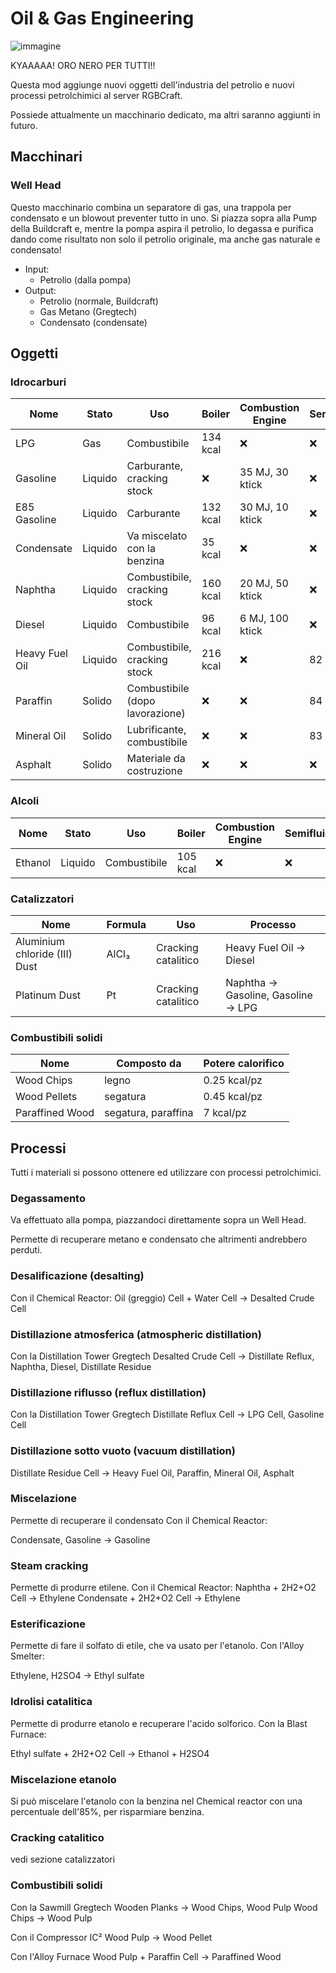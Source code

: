 # Oil & Gas Engineering

![immagine](https://user-images.githubusercontent.com/12469744/151770759-5ab9f533-3353-4f5d-9ee4-91ad1670421a.png)

KYAAAAA! ORO NERO PER TUTTI!!

Questa mod aggiunge nuovi oggetti dell'industria del petrolio e nuovi processi petrolchimici al server RGBCraft.

Possiede attualmente un macchinario dedicato, ma altri saranno aggiunti in futuro.

## Macchinari
### Well Head

Questo macchinario combina un separatore di gas, una trappola per condensato e un blowout preventer tutto in uno. 
Si piazza sopra alla Pump della Buildcraft e, mentre la pompa aspira il petrolio, lo degassa e purifica dando come risultato non solo il petrolio originale, ma anche gas naturale e condensato!

* Input:
   * Petrolio (dalla pompa)
* Output:
   * Petrolio (normale, Buildcraft)
   * Gas Metano (Gregtech)
   * Condensato (condensate)

## Oggetti

### Idrocarburi
|Nome|Stato|Uso|Boiler|Combustion Engine|Semifluid|Gas Turbine|
|---|---|---|---|---|---|---|
|LPG|Gas|Combustibile|134 kcal|:x:|:x:|52 kWh|
|Gasoline|Liquido|Carburante, cracking stock|:x:|35 MJ, 30 ktick|:x:|68 kWh|
|E85 Gasoline|Liquido|Carburante|132 kcal|30 MJ, 10 ktick|:x:|59 kWh|
|Condensate|Liquido|Va miscelato con la benzina|35 kcal|:x:|:x:|:x:|
|Naphtha|Liquido|Combustibile, cracking stock|160 kcal|20 MJ, 50 ktick|:x:|76 kWh|
|Diesel|Liquido|Combustibile|96 kcal|6 MJ, 100 ktick|:x:|:x:|
|Heavy Fuel Oil|Liquido|Combustibile, cracking stock|216 kcal|:x:|82 kWh|:x:|
|Paraffin|Solido|Combustibile (dopo lavorazione)|:x:|:x:|84 kWh|:x:|
|Mineral Oil|Solido|Lubrificante, combustibile|:x:|:x:|83 kWh|:x:|
|Asphalt|Solido|Materiale da costruzione|:x:|:x:|:x:|:x:|

### Alcoli
|Nome|Stato|Uso|Boiler|Combustion Engine|Semifluid|Gas Turbine|
|---|---|---|---|---|---|---|
|Ethanol|Liquido|Combustibile|105 kcal|:x:|:x:|29 kWh|

### Catalizzatori
|Nome|Formula|Uso|Processo|
|---|---|---|---|
|Aluminium chloride (III) Dust|AlCl₃|Cracking catalitico|Heavy Fuel Oil → Diesel|
|Platinum Dust|Pt|Cracking catalitico|Naphtha → Gasoline, Gasoline → LPG|

 ### Combustibili solidi
|Nome|Composto da|Potere calorifico|
|---|---|---|
|Wood Chips|legno|0.25 kcal/pz|
|Wood Pellets|segatura|0.45 kcal/pz|
|Paraffined Wood|segatura, paraffina|7 kcal/pz|

 ## Processi

Tutti i materiali si possono ottenere ed utilizzare con processi petrolchimici.

### Degassamento

Va effettuato alla pompa, piazzandoci direttamente sopra un Well Head.

Permette di recuperare metano e condensato che altrimenti andrebbero perduti.

### Desalificazione (desalting) 

Con il Chemical Reactor:
Oil (greggio) Cell + Water Cell → Desalted Crude Cell

### Distillazione atmosferica (atmospheric distillation)

Con la Distillation Tower Gregtech
Desalted Crude Cell → Distillate Reflux,  Naphtha, Diesel, Distillate Residue

### Distillazione riflusso (reflux distillation)

Con la Distillation Tower Gregtech
Distillate Reflux Cell → LPG Cell, Gasoline Cell

### Distillazione sotto vuoto (vacuum distillation)
Distillate Residue Cell → Heavy Fuel Oil, Paraffin, Mineral Oil, Asphalt

### Miscelazione

Permette di recuperare il condensato
Con il Chemical Reactor:

Condensate, Gasoline → Gasoline

### Steam cracking

Permette di produrre etilene.
Con il Chemical Reactor:
Naphtha + 2H2+O2 Cell → Ethylene
Condensate + 2H2+O2 Cell → Ethylene

### Esterificazione

Permette di fare il solfato di etile, che va usato per l'etanolo.
Con l'Alloy Smelter:

Ethylene, H2SO4 → Ethyl sulfate

### Idrolisi catalitica

Permette di produrre etanolo e recuperare l'acido solforico.
Con la Blast Furnace:

Ethyl sulfate + 2H2+O2 Cell → Ethanol + H2SO4

### Miscelazione etanolo

Si può miscelare l'etanolo con la benzina nel Chemical reactor con una percentuale dell'85%, per risparmiare benzina.

### Cracking catalitico

vedi sezione catalizzatori

### Combustibili solidi

Con la Sawmill Gregtech
Wooden Planks → Wood Chips, Wood Pulp
Wood Chips → Wood Pulp

Con il Compressor IC²
Wood Pulp → Wood Pellet

Con l'Alloy Furnace 
Wood Pulp + Paraffin Cell → Paraffined Wood
